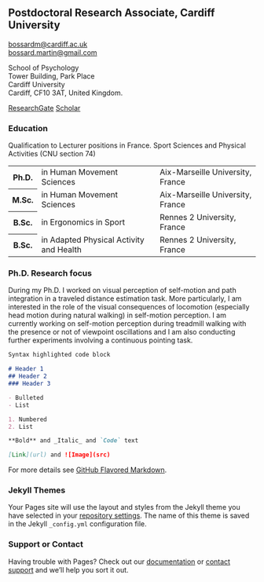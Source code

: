 ## Postdoctoral Research Associate, Cardiff University

bossardm@cardiff.ac.uk <br>
bossard.martin@gmail.com <br>

School of Psychology <br>
Tower Building, Park Place <br>
Cardiff University <br>
Cardiff, CF10 3AT, United Kingdom.

[ResearchGate](https://www.researchgate.net/profile/Martin_Bossard) [Scholar](https://scholar.google.fr/citations?user=yBxnJuYAAAAJ&hl=fr)


### Education

Qualification to Lecturer positions in France. Sport Sciences and Physical Activities (CNU section 74) <br>

<table>
  <tr>
    <th>Ph.D.</th>
    <td> in Human Movement Sciences</td>
    <td>Aix-Marseille University, France</td>
  </tr>
  <tr>
    <th>M.Sc.</th>
    <td> in Human Movement Sciences</td>
    <td>Aix-Marseille University, France</td>
  </tr>
  <tr>
    <th>B.Sc.</th>
    <td> in Ergonomics in Sport</td>
    <td>Rennes 2 University, France</td>
  </tr>
  <tr>
    <th>B.Sc.</th>
    <td> in Adapted Physical Activity and Health</td>
    <td>Rennes 2 University, France</td>
  </tr>
</table>


### Ph.D. Research focus

During my Ph.D. I worked on visual perception of self-motion and path integration in a traveled distance estimation task. More particularly, I am interested in the role of the visual consequences of locomotion (especially head motion during natural walking) in self-motion perception. I am currently working on self-motion perception during treadmill walking with the presence or not of viewpoint oscillations and I am also conducting further experiments involving a continuous pointing task.


```markdown
Syntax highlighted code block

# Header 1
## Header 2
### Header 3

- Bulleted
- List

1. Numbered
2. List

**Bold** and _Italic_ and `Code` text

[Link](url) and ![Image](src)
```

For more details see [GitHub Flavored Markdown](https://guides.github.com/features/mastering-markdown/).

### Jekyll Themes

Your Pages site will use the layout and styles from the Jekyll theme you have selected in your [repository settings](https://github.com/martin-bossard/supersite/settings). The name of this theme is saved in the Jekyll `_config.yml` configuration file.

### Support or Contact

Having trouble with Pages? Check out our [documentation](https://docs.github.com/categories/github-pages-basics/) or [contact support](https://github.com/contact) and we’ll help you sort it out.
